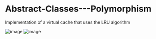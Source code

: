 # Abstract-Classes---Polymorphism
Implementation of a virtual cache that uses the LRU algorithm

![image](https://user-images.githubusercontent.com/43724421/115571721-e073cb80-a284-11eb-84bb-8e20d712177c.png)
![image](https://user-images.githubusercontent.com/43724421/115571773-eec1e780-a284-11eb-96a9-12b368ed3362.png)

